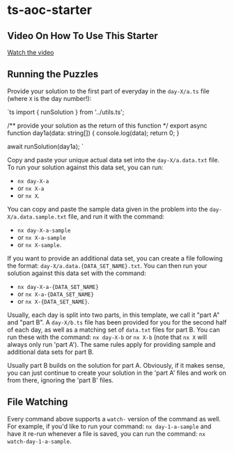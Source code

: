 # ts-aoc-starter

## Video On How To Use This Starter

[Watch the video](https://www.youtube.com/watch?v=st6Yq-19bW8)

## Running the Puzzles

Provide your solution to the first part of everyday in the `day-X/a.ts` file (where `X` is the day number!):

`ts
import { runSolution } from '../utils.ts';

/** provide your solution as the return of this function */
export async function day1a(data: string[]) {
console.log(data);
return 0;
}

await runSolution(day1a);
`

Copy and paste your unique actual data set into the `day-X/a.data.txt` file. To run your solution against this data set, you can run:

- `nx day-X-a`
- or `nx X-a`
- or `nx X`.

You can copy and paste the sample data given in the problem into the `day-X/a.data.sample.txt` file, and run it with the command:

- `nx day-X-a-sample`
- or `nx X-a-sample`
- or `nx X-sample`.

If you want to provide an additional data set, you can create a file following the format: `day-X/a.data.{DATA_SET_NAME}.txt`. You can then run your solution against this data set with the command:

- `nx day-X-a-{DATA_SET_NAME}`
- or `nx X-a-{DATA_SET_NAME}`
- or `nx X-{DATA_SET_NAME}`.

Usually, each day is split into two parts, in this template, we call it "part A" and "part B". A `day-X/b.ts` file has been provided for you for the second half of each day, as well as a matching set of `data.txt` files for part B. You can run these with the command: `nx day-X-b` or `nx X-b` (note that `nx X` will always only run 'part A'). The same rules apply for providing sample and additional data sets for part B.

Usually part B builds on the solution for part A. Obviously, if it makes sense, you can just continue to create your solution in the 'part A' files and work on from there, ignoring the 'part B' files.

## File Watching

Every command above supports a `watch-` version of the command as well. For example, if you'd like to run your command: `nx day-1-a-sample` and have it re-run whenever a file is saved, you can run the command: `nx watch-day-1-a-sample`.

